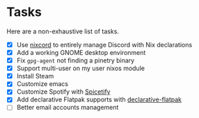 # Tasks

Here are a non-exhaustive list of tasks.

- [x] Use [nixcord](https://github.com/KaylorBen/nixcord) to entirely manage Discord with Nix declarations
- [x] Add a working GNOME desktop environment
- [x] Fix `gpg-agent` not finding a pinetry binary
- [x] Support multi-user on my user nixos module
- [x] Install Steam
- [x] Customize emacs
- [x] Customize Spotify with [Spicetify](https://github.com/Gerg-L/spicetify-nix)
- [x] Add declarative Flatpak supports with [declarative-flatpak](https://github.com/GermanBread/declarative-flatpak)
- [ ] Better email accounts management
